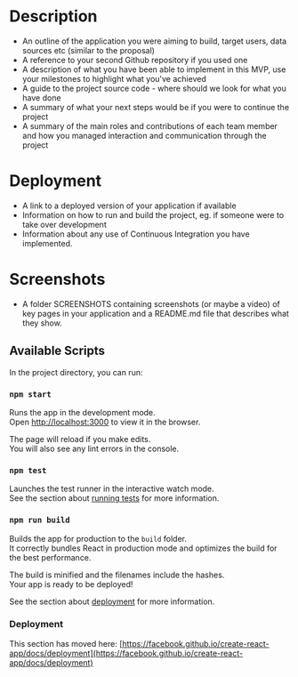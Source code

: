 # Description

- An outline of the application you were aiming to build, target users, data sources etc (similar to the proposal)
- A reference to your second Github repository if you used one
- A description of what you have been able to implement in this MVP, use your milestones to highlight what you've achieved
- A guide to the project source code - where should we look for what you have done
- A summary of what your next steps would be if you were to continue the project
- A summary of the main roles and contributions of each team member and how you managed interaction and communication through the project

# Deployment

- A link to a deployed version of your application if available
- Information on how to run and build the project, eg. if someone were to take over development
- Information about any use of Continuous Integration you have implemented.

# Screenshots

- A folder SCREENSHOTS containing screenshots (or maybe a video) of key pages in your application and a README.md file that describes what they show.

## Available Scripts

In the project directory, you can run:

### `npm start`

Runs the app in the development mode.\
Open [http://localhost:3000](http://localhost:3000) to view it in the browser.

The page will reload if you make edits.\
You will also see any lint errors in the console.

### `npm test`

Launches the test runner in the interactive watch mode.\
See the section about [running tests](https://facebook.github.io/create-react-app/docs/running-tests) for more information.

### `npm run build`

Builds the app for production to the `build` folder.\
It correctly bundles React in production mode and optimizes the build for the best performance.

The build is minified and the filenames include the hashes.\
Your app is ready to be deployed!

See the section about [deployment](https://facebook.github.io/create-react-app/docs/deployment) for more information.

### Deployment

This section has moved here: [https://facebook.github.io/create-react-app/docs/deployment](https://facebook.github.io/create-react-app/docs/deployment)

